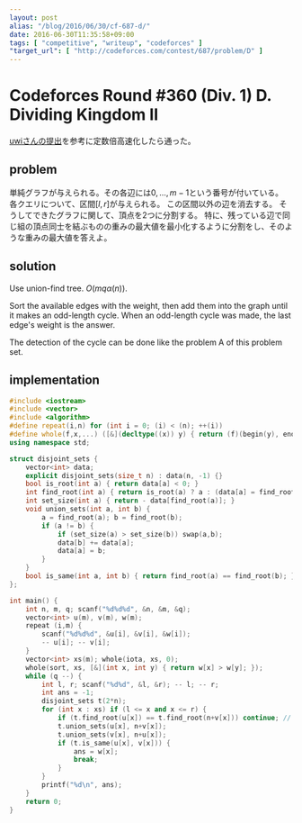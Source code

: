 ```yaml
---
layout: post
alias: "/blog/2016/06/30/cf-687-d/"
date: 2016-06-30T11:35:58+09:00
tags: [ "competitive", "writeup", "codeforces" ]
"target_url": [ "http://codeforces.com/contest/687/problem/D" ]
---
```


# Codeforces Round #360 (Div. 1) D. Dividing Kingdom II

[uwiさんの提出](http://codeforces.com/contest/687/submission/18807866)を参考に定数倍高速化したら通った。

## problem

単純グラフが与えられる。その各辺には$0, \dots, m-1$という番号が付いている。
各クエリについて、区間$[l,r]$が与えられる。
この区間以外の辺を消去する。
そうしてできたグラフに関して、頂点を$2$つに分割する。
特に、残っている辺で同じ組の頂点同士を結ぶものの重みの最大値を最小化するように分割をし、そのような重みの最大値を答えよ。

## solution

Use union-find tree. $O(mq\alpha(n))$.

Sort the available edges with the weight, then add them into the graph until it makes an odd-length cycle.
When an odd-length cycle was made, the last edge's weight is the answer.

The detection of the cycle can be done like the problem A of this problem set.

## implementation

``` c++
#include <iostream>
#include <vector>
#include <algorithm>
#define repeat(i,n) for (int i = 0; (i) < (n); ++(i))
#define whole(f,x,...) ([&](decltype((x)) y) { return (f)(begin(y), end(y), ## __VA_ARGS__); })(x)
using namespace std;

struct disjoint_sets {
    vector<int> data;
    explicit disjoint_sets(size_t n) : data(n, -1) {}
    bool is_root(int a) { return data[a] < 0; }
    int find_root(int a) { return is_root(a) ? a : (data[a] = find_root(data[a])); }
    int set_size(int a) { return - data[find_root(a)]; }
    void union_sets(int a, int b) {
        a = find_root(a); b = find_root(b);
        if (a != b) {
            if (set_size(a) > set_size(b)) swap(a,b);
            data[b] += data[a];
            data[a] = b;
        }
    }
    bool is_same(int a, int b) { return find_root(a) == find_root(b); }
};

int main() {
    int n, m, q; scanf("%d%d%d", &n, &m, &q);
    vector<int> u(m), v(m), w(m);
    repeat (i,m) {
        scanf("%d%d%d", &u[i], &v[i], &w[i]);
        -- u[i]; -- v[i];
    }
    vector<int> xs(m); whole(iota, xs, 0);
    whole(sort, xs, [&](int x, int y) { return w[x] > w[y]; });
    while (q --) {
        int l, r; scanf("%d%d", &l, &r); -- l; -- r;
        int ans = -1;
        disjoint_sets t(2*n);
        for (int x : xs) if (l <= x and x <= r) {
            if (t.find_root(u[x]) == t.find_root(n+v[x])) continue; // required for the constant factor
            t.union_sets(u[x], n+v[x]);
            t.union_sets(v[x], n+u[x]);
            if (t.is_same(u[x], v[x])) {
                ans = w[x];
                break;
            }
        }
        printf("%d\n", ans);
    }
    return 0;
}
```

